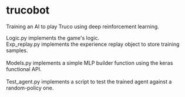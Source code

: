 # trucobot
Training an AI to play Truco using deep reinforcement learning.

Logic.py implements the game's logic.<br/>
Exp_replay.py implements the experience replay object to store training samples.<br/>   
Models.py implements a simple MLP builder function using the keras functional API.<br/>   
Test_agent.py implements a script to test the trained agent against a random-policy one.
